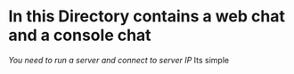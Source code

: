 # In this Directory contains a web chat and a console chat #
_You need to run a server and connect to server *IP*_
Its simple

